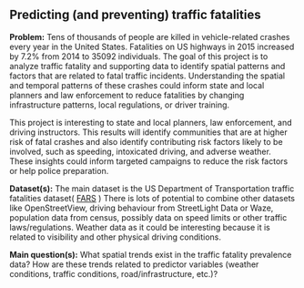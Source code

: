 ## Predicting (and preventing) traffic fatalities

**Problem:** Tens of thousands of people are killed in vehicle-related crashes every year in the United States. Fatalities on US highways in 2015 increased by 7.2% from 2014 to 35092 individuals. The goal of this project is to analyze traffic fatality and supporting data to identify spatial patterns and factors that are related to fatal traffic incidents. Understanding the spatial and temporal patterns of these crashes could inform state and local planners and law enforcement to reduce fatalities by changing infrastructure patterns, local regulations, or driver training.

This project is interesting to state and local planners, law enforcement, and driving instructors. This results will identify communities that are at higher risk of fatal crashes and also identify contributing risk factors likely to be involved, such as speeding, intoxicated driving, and adverse weather. These insights could inform targeted campaigns to reduce the risk factors or help police preparation.

**Dataset(s):** The main dataset is the US Department of Transportation traffic fatalities dataset( [FARS](https://www.transportation.gov/fastlane/2015-traffic-fatalities-data-has-just-been-released-call-action-download-and-analyze) )
There is lots of potential to combine other datasets like OpenStreetView, driving behaviour from StreetLight Data or Waze, population data from census, possibly data on speed limits or other traffic laws/regulations. Weather data as it could be interesting because it is related to visibility and other physical driving conditions.

**Main question(s):** What spatial trends exist in the traffic fatality prevalence data? How are these trends related to predictor variables (weather conditions, traffic conditions, road/infrastructure, etc.)?
